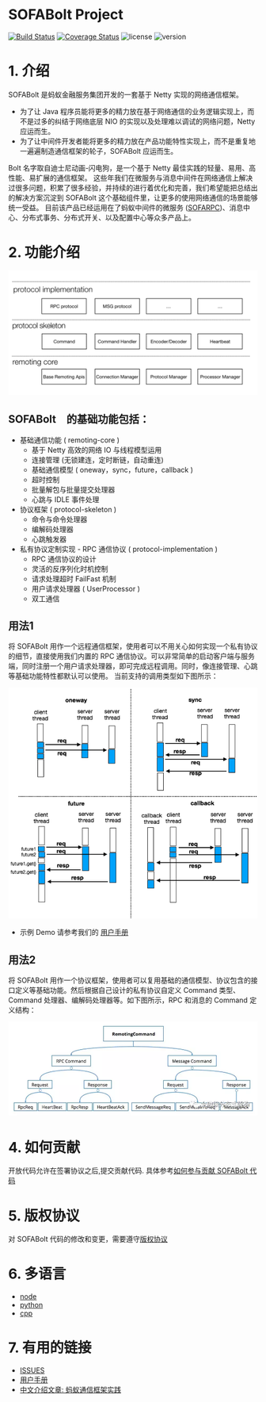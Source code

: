 # SOFABolt Project

[![Build Status](https://travis-ci.org/alipay/sofa-bolt.svg?branch=master)](https://travis-ci.org/alipay/sofa-bolt)
[![Coverage Status](https://codecov.io/gh/alipay/sofa-bolt/branch/master/graph/badge.svg)](https://codecov.io/gh/alipay/sofa-bolt)
![license](https://img.shields.io/badge/license-Apache--2.0-green.svg)
![version](https://img.shields.io/maven-central/v/com.alipay.sofa/bolt.svg?label=bolt)

# 1. 介绍
SOFABolt 是蚂蚁金融服务集团开发的一套基于 Netty 实现的网络通信框架。
* 为了让 Java 程序员能将更多的精力放在基于网络通信的业务逻辑实现上，而不是过多的纠结于网络底层 NIO 的实现以及处理难以调试的网络问题，Netty 应运而生。
* 为了让中间件开发者能将更多的精力放在产品功能特性实现上，而不是重复地一遍遍制造通信框架的轮子，SOFABolt 应运而生。

Bolt 名字取自迪士尼动画-闪电狗，是一个基于 Netty 最佳实践的轻量、易用、高性能、易扩展的通信框架。
这些年我们在微服务与消息中间件在网络通信上解决过很多问题，积累了很多经验，并持续的进行着优化和完善，我们希望能把总结出的解决方案沉淀到 SOFABolt 这个基础组件里，让更多的使用网络通信的场景能够统一受益。
目前该产品已经运用在了蚂蚁中间件的微服务 ([SOFARPC](https://github.com/alipay/sofa-rpc))、消息中心、分布式事务、分布式开关、以及配置中心等众多产品上。

# 2. 功能介绍
![intro](resource/intro.png)

## SOFABolt　的基础功能包括：
* 基础通信功能 ( remoting-core )
    * 基于 Netty 高效的网络 IO 与线程模型运用
    * 连接管理 (无锁建连，定时断链，自动重连)
    * 基础通信模型 ( oneway，sync，future，callback )
    * 超时控制
    * 批量解包与批量提交处理器
    * 心跳与 IDLE 事件处理
* 协议框架 ( protocol-skeleton )
    * 命令与命令处理器
    * 编解码处理器
    * 心跳触发器
* 私有协议定制实现 - RPC 通信协议 ( protocol-implementation )
    * RPC 通信协议的设计
    * 灵活的反序列化时机控制
    * 请求处理超时 FailFast 机制
    * 用户请求处理器 ( UserProcessor )
    * 双工通信
    
## 用法1
将 SOFABolt 用作一个远程通信框架，使用者可以不用关心如何实现一个私有协议的细节，直接使用我们内置的 RPC 通信协议。可以非常简单的启动客户端与服务端，同时注册一个用户请求处理器，即可完成远程调用。同时，像连接管理、心跳等基础功能特性都默认可以使用。
当前支持的调用类型如下图所示：

![invoke_type](resource/invoke_types.png)

* 示例 Demo 请参考我们的 [用户手册](https://github.com/alipay/sofa-bolt/wiki/SOFA-Bolt-Handbook#14-%E5%9F%BA%E7%A1%80%E9%80%9A%E4%BF%A1%E6%A8%A1%E5%9E%8B)

## 用法2
将 SOFABolt 用作一个协议框架，使用者可以复用基础的通信模型、协议包含的接口定义等基础功能。然后根据自己设计的私有协议自定义 Command 类型、Command 处理器、编解码处理器等。如下图所示，RPC 和消息的 Command 定义结构：

![msg_protocol](resource/msg_protocol.png)

# 4. 如何贡献
开放代码允许在签署协议之后,提交贡献代码.
具体参考[如何参与贡献 SOFABolt 代码](./CONTRIBUTING.md)

# 5. 版权协议
对 SOFABolt 代码的修改和变更，需要遵守[版权协议](./LICENSE)

# 6. 多语言

* [node](https://github.com/alipay/sofa-bolt-node)
* [python](https://github.com/alipay/sofa-bolt-python)
* [cpp](https://github.com/alipay/sofa-bolt-cpp)

# 7. 有用的链接
* [ISSUES](https://github.com/alipay/sofa-bolt/issues)
* [用户手册](https://github.com/alipay/sofa-bolt/wiki/SOFA-Bolt-Handbook)
* [中文介绍文章: 蚂蚁通信框架实践](http://mp.weixin.qq.com/s/JRsbK1Un2av9GKmJ8DK7IQ)